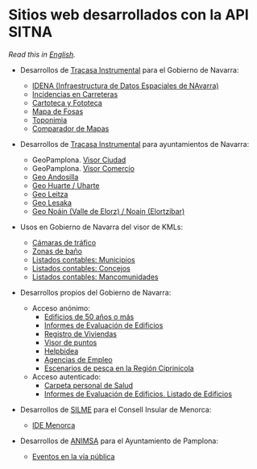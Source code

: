 # Sitios web desarrollados con la API SITNA
*Read this in [English](./websites.md).*
* Desarrollos de [Tracasa Instrumental](https://itracasa.es/) para el Gobierno de Navarra:
  * [IDENA (Infraestructura de Datos Espaciales de NAvarra)](https://idena.navarra.es/navegar/ "Portal de acceso a la Información Geográfica de Navarra (SITNA)")
  * [Incidencias en Carreteras](https://administracionelectronica.navarra.es/IncCarreteras/Mapa.aspx "Información sobre el estado de las Carreteras de Navarra")
  * [Cartoteca y Fototeca](https://cartotecaYfototeca.navarra.es "Descarga de Cartografía e Imágenes Aéreas de Navarra")
  * [Mapa de Fosas](https://fosas.navarra.es "Fosas y Lugares de la Memoria Histórica en Navarra")
  * [Toponimia](https://administracionelectronica.navarra.es/toponimia/ "Toponimia Oficial de Navarra")
  * [Comparador de Mapas](https://comparamapas.navarra.es/)

* Desarrollos de [Tracasa Instrumental](https://itracasa.es/) para ayuntamientos de Navarra:
  * GeoPamplona. [Visor Ciudad](https://sig.pamplona.es "SIG Corporativo Ayuntamiento de Pamplona")
  * GeoPamplona. [Visor Comercio](https://sig.pamplona.es/comercio "Actividad Económica en Pamplona")
  * [Geo Andosilla](https://idena.navarra.es/municipios/andosilla "Infraestructura de Datos Espaciales de Andosilla")
  * [Geo Huarte / Uharte](https://idena.navarra.es/municipios/huarte "Infraestructura de Datos Espaciales de Huarte / Uharte")
  * [Geo Leitza](https://idena.navarra.es/municipios/leitza "Infraestructura de Datos Espaciales de Leitza")
  * [Geo Lesaka](https://idena.navarra.es/municipios/lesaka "Infraestructura de Datos Espaciales de Lesaka")
  * [Geo Noáin (Valle de Elorz) / Noain (Elortzibar)](https://idena.navarra.es/municipios/noain "Infraestructura de Datos Espaciales de Noáin (Valle de Elorz) / Noain (Elortzibar)")

* Usos en Gobierno de Navarra del visor de KMLs:
  * [Cámaras de tráfico](http://www.navarra.es/home_es/Temas/Territorio/Camaras/)
  * [Zonas de baño](http://www.navarra.es/home_es/Temas/Medio+Ambiente/Patrimonio+natural/Banos+Naturales/)
  * [Listados contables: Municipios](http://sitna.navarra.es/kml/?url=http://www.navarra.es/appsext/DescargarFichero/default.aspx?CodigoCompleto=Portal@@@Mapas/Municipios.kml "Presupuesto y Cuentas")
  * [Listados contables: Concejos](http://sitna.navarra.es/kml/?url=http://www.navarra.es/appsext/DescargarFichero/default.aspx?CodigoCompleto=Portal@@@Mapas/Concejos.kml "Presupuesto y Cuentas")
  * [Listados contables: Mancomunidades](http://sitna.navarra.es/kml/?url=http://www.navarra.es/appsext/DescargarFichero/default.aspx?CodigoCompleto=Portal@@@Mapas/Mancomunidades.kml "Presupuesto y Cuentas")

* Desarrollos propios del Gobierno de Navarra:
  * Acceso anónimo:
    * [Edificios de 50 años o más](https://administracionElectronica.navarra.es/InformeEdificios/VisualizacionGlobalEdificios.html)
    * [Informes de Evaluación de Edificios](https://administracionelectronica.navarra.es/InformeEdificios/ConsultaCiudadana.aspx)
    * [Registro de Viviendas](https://administracionelectronica.navarra.es/GN.RegistroViviendas.InternetUI/ListadoViviendas.aspx)
    * [Visor de puntos](https://administracionelectronica.navarra.es/ApiSitnaIFrames/VisorPunto.aspx?x=614672&y=4741153&detalles=Departamento%20de%20Universidad,%20Innovaci%C3%B3n%20y%20Transformaci%C3%B3n%20Digital "Visor de puntos. Gobierno de Navarra")
    * [Helpbidea](https://administracionelectronica.navarra.es/helpbidea/Buscar.html "Direcciones de Navarra")
    * [Agencias de Empleo](https://agenciasempleo.navarra.es/EmpleoLocalizaAgencia/ "Servicio Navarro de Empleo - Nafar Lansare")
    * [Escenarios de pesca en la Región Ciprinícola](https://administracionelectronica.navarra.es/PescaCiprinidos/default.aspx "Permisos de pesca")
  * Acceso autenticado:
    * [Carpeta personal de Salud](https://administracionelectronica.navarra.es/CarpetaSalud/inicio)
    * [Informes de Evaluación de Edificios. Listado de Edificios](https://administracionelectronica.navarra.es/InformeEdificios/ListadoEdificios.aspx)

* Desarrollos de [SILME](http://www.silme.es/) para el Consell Insular de Menorca:
  * [IDE Menorca](http://ide.cime.es/visor/?lang=es-ES "Infraestructura de Datos Espaciales de Menorca")
  
* Desarrollos de [ANIMSA](https://www.animsa.es/) para el Ayuntamiento de Pamplona:
  * [Eventos en la vía pública](http://policiamunicipal.pamplona.es/verPagina.aspx?IdPag=110 "Policía Municipal de Pamplona")
